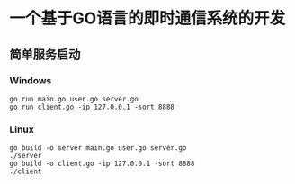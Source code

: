 # 一个基于GO语言的即时通信系统的开发
## 简单服务启动
### Windows
```
go run main.go user.go server.go
go run client.go -ip 127.0.0.1 -sort 8888
```
### Linux
```
go build -o server main.go user.go server.go
./server
go build -o client.go -ip 127.0.0.1 -sort 8888
./client
```
